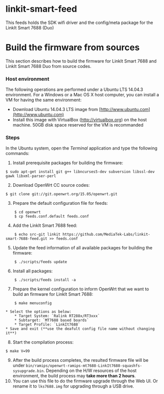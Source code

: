 # linkit-smart-feed
This feeds holds the SDK wifi driver and the config/meta package for the LinkIt Smart 7688 (Duo)

# Build the firmware from sources

This section describes how to build the firmware for LinkIt Smart 7688 and LinkIt Smart 7688 Duo from source codes.


### Host environment
The following operations are performed under a Ubuntu LTS 14.04.3 environment. For a Windows or a Mac OS X host computer, you can install a VM for having the same environment:
* Download Ubuntu 14.04.3 LTS image from [http://www.ubuntu.com](http://www.ubuntu.com)
* Install this image with VirtualBox (http://virtualbox.org) on the host machine. 50GB disk space reserved for the VM is recommanded


### Steps
In the Ubuntu system, open the *Terminal* application and type the following commands:
1. Install prerequisite packages for building the firmware:
```
$ sudo apt-get install git g++ libncurses5-dev subversion libssl-dev gawk libxml-parser-perl
```
2. Download OpenWrt CC source codes:
```
$ git clone git://git.openwrt.org/15.05/openwrt.git
```
3. Prepare the default configuration file for feeds:
```
    $ cd openwrt
    $ cp feeds.conf.default feeds.conf
```
4. Add the LinkIt Smart 7688 feed:
```
    $ echo src-git linkit https://github.com/MediaTek-Labs/linkit-smart-7688-feed.git >> feeds.conf
```
5. Update the feed information of all available packages for building the firmware:
```
    $ ./scripts/feeds update
```
6. Install all packages:
```
    $ ./scripts/feeds install -a
```
7. Prepare the kernel configuration to inform OpenWrt that we want to build an firmware for LinkIt Smart 7688:
```
    $ make menuconfig
```
    * Select the options as below:
        * Target System: `Ralink RT288x/RT3xxx`
        * Subtarget: `MT7688 based boards`
        * Target Profile: `LinkIt7688`
    * Save and exit (**use the deafult config file name without changing it**)
8. Start the compilation process:
```
$ make V=99
```
9. After the build process completes, the resulted firmware file will be under `bin/ramips/openwrt-ramips-mt7688-LinkIt7688-squashfs-sysupgrade.bin`. Depending on the H/W resources of the host environment, the build process may **take more than 2 hours**.
10. You can use this file to do the firmware upgrade through the Web UI. Or rename it to `lks7688.img` for upgrading through a USB drive.

